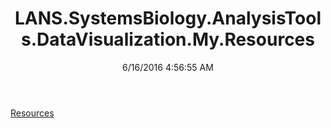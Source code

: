 ﻿---
title: LANS.SystemsBiology.AnalysisTools.DataVisualization.My.Resources
date: 6/16/2016 4:56:55 AM
---

[Resources](T-LANS.SystemsBiology.AnalysisTools.DataVisualization.My.Resources.Resources.html)

